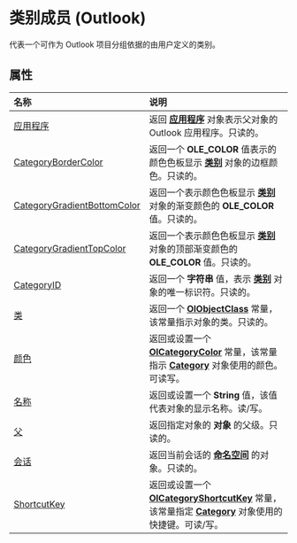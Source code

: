 
# 类别成员 (Outlook)


代表一个可作为 Outlook 项目分组依据的由用户定义的类别。


## 属性



|**名称**|**说明**|
|:-----|:-----|
|[应用程序](fb761a10-8fb4-a822-5ea1-fc0cd3fbbb4a.md)|返回 **[应用程序](797003e7-ecd1-eccb-eaaf-32d6ddde8348.md)** 对象表示父对象的 Outlook 应用程序。只读的。|
|[CategoryBorderColor](95251459-f216-7cc8-55ef-c939090cf3bf.md)|返回一个 **OLE_COLOR** 值表示的颜色色板显示 **[类别](143ef095-54b0-cbe2-e356-632029061ac2.md)** 对象的边框颜色。只读的。|
|[CategoryGradientBottomColor](5f082300-2eb0-b297-dc54-9657da5ae319.md)|返回一个表示颜色色板显示 **[类别](143ef095-54b0-cbe2-e356-632029061ac2.md)** 对象的渐变颜色的 **OLE_COLOR** 值。只读的。|
|[CategoryGradientTopColor](deb7a986-8afd-465c-ed8e-3cf669f96a35.md)|返回一个表示颜色色板显示 **[类别](143ef095-54b0-cbe2-e356-632029061ac2.md)** 对象的顶部渐变颜色的 **OLE_COLOR** 值。只读的。|
|[CategoryID](e75ed17a-940f-2325-8739-1367329854d2.md)|返回一个 **字符串** 值，表示 **[类别](143ef095-54b0-cbe2-e356-632029061ac2.md)** 对象的唯一标识符。只读的。|
|[类](8150d12a-82af-9e5c-5d43-5084b0d6b364.md)|返回一个 **[OlObjectClass](33d724b3-df3c-2a7f-a80f-93b66d96f588.md)** 常量，该常量指示对象的类。只读的。|
|[颜色](42814031-97ee-bb71-7c24-4ddd367d793c.md)|返回或设置一个  **[OlCategoryColor](048bbc6b-c49f-68a3-ac59-b61204e5ef78.md)** 常量，该常量指示 **[Category](143ef095-54b0-cbe2-e356-632029061ac2.md)** 对象使用的颜色。可读写。|
|[名称](b9a711e9-f79d-f4f7-88bb-eaeb61d64089.md)|返回或设置一个 **String** 值，该值代表对象的显示名称。读/写。|
|[父](6d58be95-ef11-e1f2-ccb0-c9ad8aff111f.md)|返回指定对象的 **对象** 的父级。只读的。|
|[会话](e942f0c1-930f-fe1f-0b57-fe4b2894ee74.md)|返回当前会话的 **[命名空间](f0dcaa19-07f5-5d42-a3bf-2e42b7885644.md)** 的对象。只读的。|
|[ShortcutKey](c78f882a-ab02-5218-e71f-362c86b4dfe1.md)|返回或设置一个  **[OlCategoryShortcutKey](11e3f075-514c-f34c-453e-cf70ee128af5.md)** 常量，该常量指定 **[Category](143ef095-54b0-cbe2-e356-632029061ac2.md)** 对象使用的快捷键。可读/写。|
